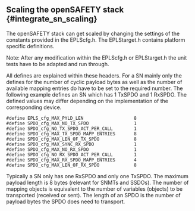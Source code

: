 Scaling the openSAFETY stack {#integrate_sn_scaling}
----------------------------

The openSAFETY stack can get scaled by changing the settings of the constants provided in the EPLScfg.h. The EPLStarget.h contains platform specific definitions.

Note: After any modification within the EPLScfg.h or EPLStarget.h the unit tests have to be adapted and run through.

All defines are explained within these headers. For a SN mainly only the defines for the number of cyclic payload bytes as well as the number of available mapping entries do have to be set to the required number. The following example defines an SN which has 1 TxSPDO and 1 RxSPDO. The defined values may differ depending on the implementation of the corresponding device.

    #define EPLS_cfg_MAX_PYLD_LEN                   8
    #define SPDO_cfg_MAX_NO_TX_SPDO                 1
    #define SPDO_cfg_NO_TX_SPDO_ACT_PER_CALL        1
    #define SPDO_cfg_MAX_TX_SPDO_MAPP_ENTRIES       8
    #define SPDO_cfg_MAX_LEN_OF_TX_SPDO             8
    #define SPDO_cfg_MAX_SYNC_RX_SPDO               1
    #define SPDO_cfg_MAX_NO_RX_SPDO                 1
    #define SPDO_cfg_NO_RX_SPDO_ACT_PER_CALL        1
    #define SPDO_cfg_MAX_RX_SPDO_MAPP_ENTRIES       4
    #define SPDO_cfg_MAX_LEN_OF_RX_SPDO             8

Typically a SN only has one RxSPDO and only one TxSPDO. The maximum payload length is 8 bytes (relevant for SNMTs and SSDOs). The number of mapping objects is equivalent to the number of variables (objects) to be transported (received or sent). The length of an SPDO is the number of payload bytes the SPDO does need to transport.